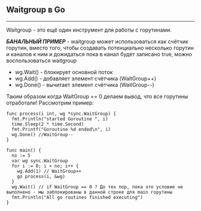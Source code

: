## Waitgroup в Go
***
Waitgroup - это ещё один инструмент для работы с горутинами.

***БАНАЛЬНЫЙ ПРИМЕР*** - waitgroup может использоваться как счётчик горутин,
вместо того, чтобы создавать потенциально несколько горутин и каналов к ним
и дожидаться пока в канал будет записано true, можно воспользоваться waitgroup

* wg.Wait() - блокирует основной поток
* wg.Add() - добавляет элемент счётчика (WaitGroup++)
* wg.Done() - вычитает элемент счётчика (WaitGroup--)

Таким образом когда WaitGroup == 0 делаем вывод, что все горутины отработали!
Рассмотрим пример:
```
func process(i int, wg *sync.WaitGroup) {
  fmt.Println("started Goroutine ", i)
  time.Sleep(2 * time.Second)
  fmt.Printf("Goroutine %d ended\n", i)
  wg.Done() //WaitGroup--
}

func main() {
  no := 5
  var wg sync.WaitGroup
  for i := 0; i < no; i++ {
    wg.Add(1) // WaitGroup++
    go process(i, &wg)
  }
  wg.Wait() // if WaitGroup == 0 ? До тех пор, пока это условие не выполнено - мы заблокированы в данной строке для main горутины
  fmt.Println("All go routines finished executing")
}
```